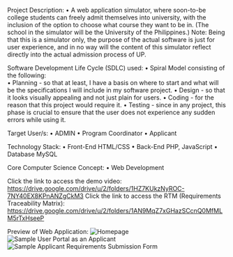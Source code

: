 Project Description:
  • A web application simulator, where soon-to-be college students can freely admit themselves into university, 
    with the inclusion of the option to choose what course they want to be in. (The school in the 
    simulator will be the University of the Philippines.) Note: Being that this is a simulator only, 
    the purpose of the actual software is just for user experience, and in no way will the content of 
    this simulator reflect directly into the actual admission process of UP. 

Software Development Life Cycle (SDLC) used:
  • Spiral Model consisting of the following:  
  • Planning - so that at least, I have a basis on where to start and what will be the 
               specifications I will include in my software project. 
  • Design - so that it looks visually appealing and not just plain for users. 
  • Coding - for the reason that this project would require it. 
  • Testing - since in any project, this phase is crucial to ensure that the user does 
              not experience any sudden errors while using it. 

Target User/s:
  • ADMIN
  • Program Coordinator
  • Applicant

Technology Stack:
  • Front-End
        HTML/CSS
  • Back-End
        PHP, JavaScript
  • Database
        MySQL

Core Computer Science Concept:
  • Web Development

Click the link to access the demo video: https://drive.google.com/drive/u/2/folders/1HZ7KUkzNyROC-7NY40EX8KPnANZgCkM3
Click the link to access the RTM (Requirements Traceability Matrix): https://drive.google.com/drive/u/2/folders/1AN9MqZ7xGHazSCcnQ0MfMLM5rTxHseeP

Preview of Web Application:
![Homepage](https://github.com/Shojiyao12/UP-Admissions-Simulator/assets/90734662/b1693863-1b1c-4f89-bba4-33953c3beac4)
![Sample User Portal as an Applicant](https://github.com/Shojiyao12/UP-Admissions-Simulator/assets/90734662/c60b96f0-1e59-4ed2-a6fb-92b9dfe75743)
![Sample Applicant Requirements Submission Form](https://github.com/Shojiyao12/UP-Admissions-Simulator/assets/90734662/07cdd388-d492-492a-be6f-ea4cc77277ed)


